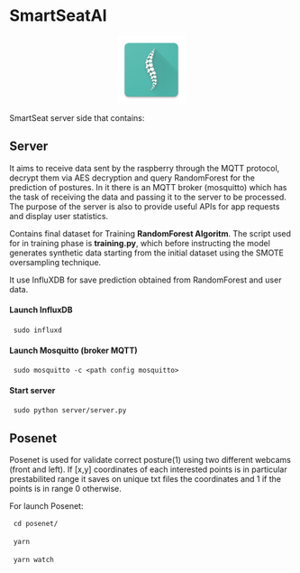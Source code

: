 # SmartSeatAI

<div style="text-align:center">
  <img src="/IA/image/ic_launcher.png" width="120">
</div>

SmartSeat server side that contains:
## Server
It aims to receive data sent by the raspberry through the MQTT protocol, decrypt them via AES decryption and query RandomForest for the prediction of postures.
In it there is an MQTT broker (mosquitto) which has the task of receiving the data and passing it to the server to be processed.
The purpose of the server is also to provide useful APIs for app requests and display user statistics.

Contains final dataset for Training **RandomForest Algoritm**.
The script used for in training phase is **training.py**, which before instructing the model generates synthetic data starting from the initial dataset using the SMOTE oversampling technique.

It use InfluXDB for save prediction obtained from RandomForest and user data.

#### Launch InfluxDB
```console
 sudo influxd
```
#### Launch Mosquitto (broker MQTT)
```console
 sudo mosquitto -c <path config mosquitto>
```
#### Start server
```console
 sudo python server/server.py
```

## Posenet
Posenet is used for validate correct posture(1) using two different webcams (front and left).
If [x,y] coordinates of each interested points is in particular prestabilited range it saves on unique txt files the coordinates and 1 if the points is in range 0 otherwise.

For launch Posenet:

```console
 cd posenet/

 yarn

 yarn watch
```
